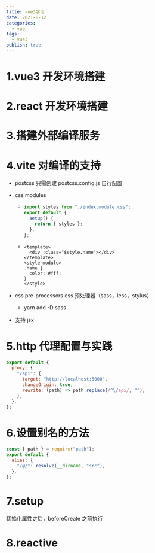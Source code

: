 ```yaml
---
title: vue3学习
date: 2021-8-12
categories:
  - vue
tags:
  - vue3
publish: true
---
```


<!-- more -->

# 1.vue3 开发环境搭建

# 2.react 开发环境搭建

# 3.搭建外部编译服务

# 4.vite 对编译的支持

- postcss 只需创建 postcss.config.js 自行配置

- css modules

  - ```js
    import styles from "./index.module.css";
    export default {
      setup() {
        return { styles };
      },
    };
    ```

  - ```vue
    <template>
      <div :class="$style.name"></div>
    </template>
    <style module>
    .name {
      color: #fff;
    }
    </style>
    ```

- css pre-processors css 预处理器（sass，less，stylus）
  - yarn add -D sass
- 支持 jsx

# 5.http 代理配置与实践

```js
export default {
  proxy: {
    "/api": {
      target: "http://localhost:5000",
      changeOrigin: true,
      rewrite: (path) => path.replace(/^\/api/, ""),
    },
  },
};
```

# 6.设置别名的方法

```js
const { path } = require("path");
export default {
  alias: {
    "/@/": resolve(__dirname, "src"),
  },
};
```

# 7.setup

初始化属性之后，beforeCreate 之前执行

# 8.reactive
